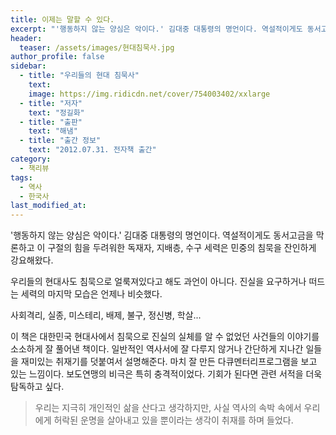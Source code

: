 ```yaml
---
title: 이제는 말할 수 있다.
excerpt: "'행동하지 않는 양심은 악이다.' 김대중 대통령의 명언이다. 역설적이게도 동서고금을 막론하고 이 구절의 힘을 두려워한 독재자, 지배층, 수구 세력은 민중의 침묵을 잔인하게 강요해왔다."
header:
  teaser: /assets/images/현대침묵사.jpg
author_profile: false
sidebar:
  - title: "우리들의 현대 침묵사"
    text:
    image: https://img.ridicdn.net/cover/754003402/xxlarge
  - title: "저자"
    text: "정길화"
  - title: "출판"
    text: "해냄"
  - title: "출간 정보"
    text: "2012.07.31. 전자책 출간"
category:
  - 책리뷰
tags:
  - 역사
  - 한국사
last_modified_at:
---
```


'행동하지 않는 양심은 악이다.' 김대중 대통령의 명언이다. 역설적이게도 동서고금을 막론하고 이 구절의 힘을 두려워한 독재자, 지배층, 수구 세력은 민중의 침묵을 잔인하게 강요해왔다.

우리들의 현대사도 침묵으로 얼룩져있다고 해도 과언이 아니다. 진실을 요구하거나 떠드는 세력의 마지막 모습은 언제나 비슷했다. 

사회격리, 실종, 미스테리, 배제, 불구, 정신병, 학살... 

이 책은 대한민국 현대사에서 침묵으로 진실의 실체를 알 수 없었던 사건들의 이야기를 소소하게 잘 풀어낸 책이다. 일반적인 역사서에 잘 다루지 않거나 간단하게 지나간 일들을 재미있는 취재기를 덧붙여서 설명해준다. 마치 잘 만든 다큐멘터리프로그램을 보고 있는 느낌이다. 보도연맹의 비극은 특히 충격적이었다. 기회가 된다면 관련 서적을 더욱 탐독하고 싶다.

> 우리는 지극히 개인적인 삶을 산다고 생각하지만, 사실 역사의 속박 속에서 우리에게 허락된 운명을 살아내고 있을 뿐이라는 생각이 취재를 하며 들었다. 

